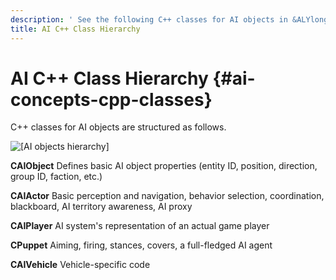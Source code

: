 ```yaml
---
description: ' See the following C++ classes for AI objects in &ALYlong;. '
title: AI C++ Class Hierarchy
---
```

# AI C\+\+ Class Hierarchy {#ai-concepts-cpp-classes}

C\+\+ classes for AI objects are structured as follows\.

 ![\[AI objects hierarchy\]](/images/userguide/ai/ai-class_hierarchy.png)

**CAIObject**
Defines basic AI object properties \(entity ID, position, direction, group ID, faction, etc\.\)

**CAIActor**
Basic perception and navigation, behavior selection, coordination, blackboard, AI territory awareness, AI proxy

**CAIPlayer**
AI system's representation of an actual game player

**CPuppet**
Aiming, firing, stances, covers, a full\-fledged AI agent

**CAIVehicle**
Vehicle\-specific code